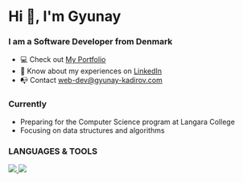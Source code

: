 <h1 align="left">Hi 👋, I'm Gyunay</h1>
<h3 align="left">I am a Software Developer from Denmark</h3>

<ul>
  <li>💻 Check out <a href="https://gyunay-kadirov.com/">My Portfolio</a></li>
  <li>📄 Know about my experiences on <a href="https://www.linkedin.com/in/gyunayK" target="blank">LinkedIn</a></li>
  <li>📭 Contact <a href="mailto:web-dev@gyunay-kadirov.com">web-dev@gyunay-kadirov.com</a></li>
</ul>

<!--- What I'm Doing Currently --->
<h3 align="left">Currently</h3>
<ul>
  <li>Preparing for the Computer Science program at Langara College</li>
  <li>Focusing on data structures and algorithms</li>
</ul>

<!--- Skills --->
<h3 align="left">LANGUAGES & TOOLS</h3>
<a href="https://skillicons.dev">
 <img src="https://skillicons.dev/icons?i=vue,react,redux,ts,js,nextjs,html,css,materialui,styledcomponents,tailwind,sass,bootstrap" />
  <img src="https://skillicons.dev/icons?i=nodejs,express,mongodb,mysql,php,graphql,aws,jenkins,vercel,git,docker" />
</a>
<br>

<!--- Status & Language --->
<!--   <img alt="Top Langs" height="150px" src="https://github-readme-stats-tawny-six-61.vercel.app/api?username=gyunayK&show_icons=true&theme=radical" /> -->
<!-- <img alt="github stats" height="150px" src="https://github-readme-stats-tawny-six-61.vercel.app/api/top-langs/?username=gyunayK&layout=compact&theme=omni" /> -->
